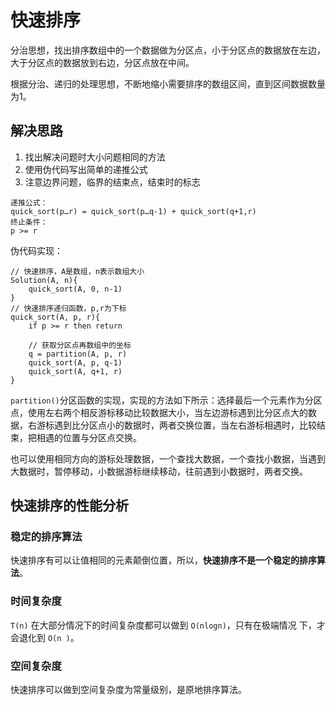 # 快速排序

分治思想，找出排序数组中的一个数据做为分区点，小于分区点的数据放在左边，大于分区点的数据放到右边，分区点放在中间。

根据分治、递归的处理思想，不断地缩小需要排序的数组区间，直到区间数据数量为1。

## 解决思路

1. 找出解决问题时大小问题相同的方法
2. 使用伪代码写出简单的递推公式
3. 注意边界问题，临界的结束点，结束时的标志

```
递推公式：
quick_sort(p…r) = quick_sort(p…q-1) + quick_sort(q+1,r)
终止条件：
p >= r
```

伪代码实现：

```
// 快速排序，A是数组，n表示数组大小
Solution(A, n){
    quick_sort(A, 0, n-1)
}
// 快速排序递归函数，p,r为下标
quick_sort(A, p, r){
    if p >= r then return
    
    // 获取分区点再数组中的坐标
    q = partition(A, p, r)
    quick_sort(A, p, q-1)
    quick_sort(A, q+1, r)
}
```

`partition()`分区函数的实现，实现的方法如下所示：选择最后一个元素作为分区点，使用左右两个相反游标移动比较数据大小，当左边游标遇到比分区点大的数据，右游标遇到比分区点小的数据时，两者交换位置，当左右游标相遇时，比较结束，把相遇的位置与分区点交换。

也可以使用相同方向的游标处理数据，一个查找大数据，一个查找小数据，当遇到大数据时，暂停移动，小数据游标继续移动，往前遇到小数据时，两者交换。

## 快速排序的性能分析

### 稳定的排序算法

快速排序有可以让值相同的元素颠倒位置，所以，**快速排序不是一个稳定的排序算法**。

### 时间复杂度

`T(n)` 在大部分情况下的时间复杂度都可以做到 `O(nlogn)`，只有在极端情况 下，才会退化到 `O(n )`。 

### 空间复杂度

快速排序可以做到空间复杂度为常量级别，是原地排序算法。

